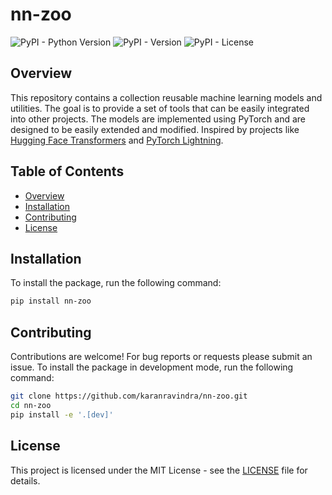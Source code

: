 # nn-zoo

![PyPI - Python Version](https://img.shields.io/pypi/pyversions/nn-zoo)
![PyPI - Version](https://img.shields.io/pypi/v/nn-zoo)
![PyPI - License](https://img.shields.io/pypi/l/nn-zoo)

## Overview

This repository contains a collection reusable machine learning models and utilities. The goal is to provide a set of tools that can be easily integrated into other projects. The models are implemented using PyTorch and are designed to be easily extended and modified. Inspired by projects like [Hugging Face Transformers](https://github.com/huggingface/transformers) and [PyTorch Lightning](https://github.com/Lightning-AI/pytorch-lightning).

## Table of Contents

- [Overview](#overview)
- [Installation](#installation)
- [Contributing](#contributing)
- [License](#license)

## Installation

To install the package, run the following command:

```bash
pip install nn-zoo
```

## Contributing

Contributions are welcome! For bug reports or requests please submit an issue.
To install the package in development mode, run the following command:

```bash
git clone https://github.com/karanravindra/nn-zoo.git
cd nn-zoo
pip install -e '.[dev]'
```

## License

This project is licensed under the MIT License - see the [LICENSE](LICENSE) file for details.
